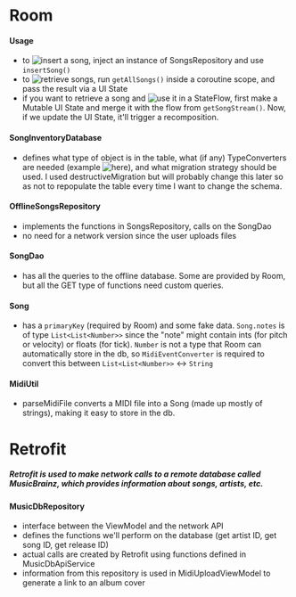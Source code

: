 # Room  

#### Usage  
* to ![insert](https://github.com/andrea749/piano-companion/blob/4a33a995cdfb703b24f725acd95ee703d07932c5/app/src/main/java/com/andrea/pianocompanionroom/viewmodel/MidiUploadViewModel.kt#L27) a song, inject an instance of SongsRepository and use `insertSong()`
* to ![retrieve](https://github.com/andrea749/piano-companion/blob/4a33a995cdfb703b24f725acd95ee703d07932c5/app/src/main/java/com/andrea/pianocompanionroom/viewmodel/MidiRoomViewModel.kt#L24) songs, run `getAllSongs()` inside a coroutine scope, and pass the result via a UI State
* if you want to retrieve a song and ![use](https://github.com/andrea749/piano-companion/blob/4a33a995cdfb703b24f725acd95ee703d07932c5/app/src/main/java/com/andrea/pianocompanionroom/viewmodel/ViewMidiViewModel.kt#L50) it in a StateFlow, first make a Mutable UI State and merge it with the flow from `getSongStream()`. Now, if we update the UI State, it'll trigger a recomposition.

#### SongInventoryDatabase  
* defines what type of object is in the table, what (if any) TypeConverters are needed (example ![here](https://github.com/andrea749/piano-companion/blob/main/app/src/main/java/com/andrea/pianocompanionroom/data/MidiEventDataConverter.kt)), and what migration strategy should be used. I used destructiveMigration but will probably change this later so as not to repopulate the table every time I want to change the schema.
  
#### OfflineSongsRepository  
* implements the functions in SongsRepository, calls on the SongDao
* no need for a network version since the user uploads files
  
#### SongDao  
* has all the queries to the offline database. Some are provided by Room, but all the GET type of functions need custom queries.
  
#### Song  
* has a `primaryKey` (required by Room) and some fake data. `Song.notes` is of type `List<List<Number>>` since the "note" might contain ints (for pitch or velocity) or floats (for tick). `Number` is not a type that Room can automatically store in the db, so `MidiEventConverter` is required to convert this between `List<List<Number>>` <-> `String`
  
#### MidiUtil    
* parseMidiFile converts a MIDI file into a Song (made up mostly of strings), making it easy to store in the db.  


# Retrofit
##### Retrofit is used to make network calls to a remote database called MusicBrainz, which provides information about songs, artists, etc.  

#### MusicDbRepository
* interface between the ViewModel and the network API
* defines the functions we'll perform on the database (get artist ID, get song ID, get release ID)
* actual calls are created by Retrofit using functions defined in MusicDbApiService
* information from this repository is used in MidiUploadViewModel to generate a link to an album cover 